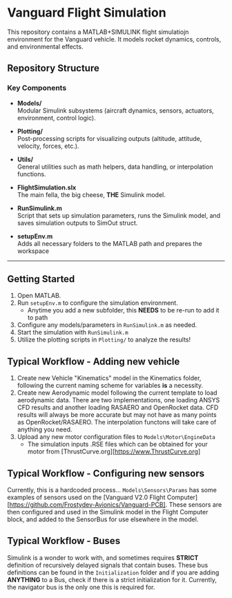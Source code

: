 # Vanguard Flight Simulation 

This repository contains a MATLAB+SIMULINK flight simulatiojn environment
for the Vanguard vehicle. It models rocket dynamics, controls, and
environmental effects.

## Repository Structure
### Key Components

- **Models/**  
  Modular Simulink subsystems (aircraft dynamics, sensors, actuators, environment, control logic).  

- **Plotting/**  
  Post-processing scripts for visualizing outputs (altitude, attitude, velocity, forces, etc.).  

- **Utils/**  
  General utilities such as math helpers, data handling, or interpolation functions.  

- **FlightSimulation.slx**  
  The main fella, the big cheese, **THE** Simulink model.

- **RunSimulink.m**  
  Script that sets up simulation parameters, runs the Simulink model, and saves simulation outputs to SimOut struct.

- **setupEnv.m**  
  Adds all necessary folders to the MATLAB path and prepares the workspace
---

## Getting Started

1. Open MATLAB.
2. Run `setupEnv.m` to configure the simulation environment.
    - Anytime you add a new subfolder, this **NEEDS** to be re-run to add 
      it to path
3. Configure any models/parameters in `RunSimulink.m` as needed.
4. Start the simulation with `RunSimulink.m`
5. Utilize the plotting scripts in `Plotting/` to analyze the results!

## Typical Workflow - Adding new vehicle
1. Create new Vehicle "Kinematics" model in the Kinematics folder, following
    the current naming scheme for variables **is** a necessity.
2. Create new Aerodynamic model following the current template to load 
    aerodynamic data. There are two implementations, one loading ANSYS CFD results
    and another loading RASAERO and OpenRocket data. CFD results will always
    be more accurate but may not have as many points as OpenRocket/RASAERO.
    The interpolation functons will take care of anything you need.
3. Upload any new motor configuration files to `Models\Motor\EngineData`
    - The simulation inputs .RSE files which can be obtained for your motor
    from [ThrustCurve.org][https://www.ThrustCurve.org]

## Typical Workflow - Configuring new sensors
Currently, this is a hardcoded process... `Models\Sensors\Params` has some
examples of sensors used on the 
[Vanguard V2.0 Flight Computer][https://github.com/Frostydev-Avionics/Vanguard-PCB].
These sensors are then configured and used in the Simulink model in the
Flight Computer block, and added to the SensorBus for use elsewhere
in the model.

## Typical Workflow - Buses
Simulink is a wonder to work with, and sometimes requires **STRICT** definition
of recursively delayed signals that contain buses. These bus definitions
can be found in the `Initialization` folder and if you are adding **ANYTHING**
to a Bus, check if there is a strict initialization for it. Currently,
the navigator bus is the only one this is required for.